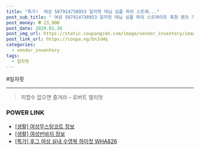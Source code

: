 ```yaml
--- 
title: "특가!  여성 587914738953 일자핏 데님 심플 하의 스트레..." 
post_sub_title: " 여성 587914738953 일자핏 데님 심플 하의 스트레이트 흑청 팬츠 기본 청바지" 
post_money: ₩ 23,900 
post_date: 2020.01.30 
post_img_url: https://static.coupangcdn.com/image/vendor_inventory/images/2019/03/21/17/9/bceb7202-888c-442c-beea-3ee0426a7b42.jpg 
post_link_url: https://coupa.ng/bnJuHq 
categories: 
  - vendor_inventory 
tags: 
  - 일자핏 
--- 
```

  #일자핏 
<hr> 

> 피할수 없으면 즐겨라 – 로버트 엘리엇 


### POWER LINK

* <a href="https://blog.naver.com/fasyy4321/221760549572" target="_blank"> [생활] 여성무스탕코트 정보 </a>
* <a href="https://blog.naver.com/sakai111/221762523506" target="_blank"> [생활] 여성반바지 정보 </a>
* <a href="https://blog.naver.com/sakai111/221785985097" target="_blank">[특가] 후그 여성 실내 수영복 하이컷 WHA826</a>
